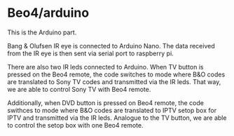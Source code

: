 # Beo4/arduino
This is the Arduino part.

Bang & Olufsen IR eye is connected to Arduino Nano. 
The data received from the IR eye is then sent via serial port to raspberry pi.

There are also two IR leds connected to Arduino. 
When TV button is pressed on the Beo4 remote, the code switches to mode where B&O codes are translated to Sony TV codes and transmitted via the IR leds. 
That way, we are able to control Sony TV with Beo4 remote.

Additionally, when DVD button is pressed on Beo4 remote, the code swithces to mode where B&O codes are translated to IPTV setop box for IPTV and transmitted via the IR leds.
Analogue to the TV button, we are able to control the setop box with one Beo4 remote.


